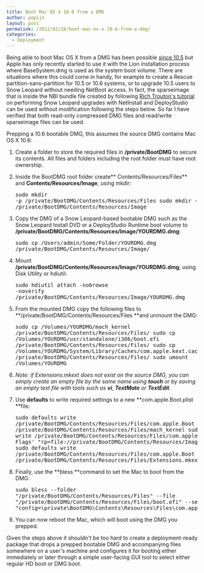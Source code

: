 ```yaml
---
title: Boot Mac OS X 10.6 from a DMG
author: pepijn
layout: post
permalink: /2012/02/28/boot-mac-os-x-10-6-from-a-dmg/
categories:
  - Deployment
---
```

Being able to boot Mac OS X from a DMG has been possible [since 10.5][1] but Apple has only recently started to use it with the Lion installation process where BaseSystem.dmg is used as the system boot volume. There are situations where this could come in handy, for example to create a Rescue partition-sans-partition for 10.5 or 10.6 systems, or to upgrade 10.5 users to Snow Leopard without needing NetBoot access. In fact, the sparseimage that is inside the NBI bundle file created by following [Rich Trouton's tutorial][2] on performing Snow Leopard upgrades with NetInstall and DeployStudio can be used without modification following the steps below. So far I have verified that both read-only compressed DMG files and read/write sparseimage files can be used.<!--more-->

Prepping a 10.6 bootable DMG, this assumes the source DMG contains Mac OS X 10.6:

  1. Create a folder to store the required files in **/private/BootDMG** to secure its contents. All files and folders including the root folder must have root ownership.
  2. Inside the BootDMG root folder create** Contents/Resources/Files** and **Contents/Resources/Image**, using mkdir:
    <pre>sudo mkdir -p /private/BootDMG/Contents/Resources/Files
sudo mkdir -p /private/BootDMG/Contents/Resources/Image</pre>

  3. Copy the DMG of a Snow Leopard-based bootable DMG such as the Snow Leopard Install DVD or a DeployStudio Runtime boot volume to **/private/BootDMG/Contents/Resources/Image/YOURDMG.dmg**:
    <pre>sudo cp /Users/admin/Some/Folder/YOURDMG.dmg /private/BootDMG/Contents/Resources/Image/</pre>

  4. Mount **/private/BootDMG/Contents/Resources/Image/YOURDMG.dmg**, using Disk Utility or hdiutil:
    <pre>sudo hdiutil attach -nobrowse -noverify /private/BootDMG/Contents/Resources/Image/YOURDMG.dmg</pre>

  5. From the mounted DMG copy the following files to **/private/BootDMG/Contents/Resources/Files **and unmount the DMG:
    <pre>sudo cp /Volumes/YOURDMG/mach_kernel /private/BootDMG/Contents/Resources/Files/
sudo cp /Volumes/YOURDMG/usr/standalone/i386/boot.efi /private/BootDMG/Contents/Resources/Files/
<strong></strong>sudo cp /Volumes/YOURDMG/System/Library/Caches/com.apple.kext.caches/Startup/Extensions.mkext /private/BootDMG/Contents/Resources/Files/
sudo umount /Volumes/YOURDMG</pre>

  6. *Note: if Extensions.mkext does not exist on the source DMG, you can simply create an empty file by the same name using **touch** or by saving an empty text file with tools such as **vi**, **TextMate** or **TextEdit**.*
  7. Use **defaults** to write required settings to a new **com.apple.Boot.plist **file:
    <pre>sudo defaults write /private/BootDMG/Contents/Resources/Files/com.apple.Boot Kernel /private/BootDMG/Contents/Resources/Files/mach_kernel
sudo defaults write /private/BootDMG/Contents/Resources/Files/com.apple.Boot 'Kernel Flags' "rp=file://private/BootDMG/Contents/Resources/Image/YOURDMG.dmg"
sudo defaults write /private/BootDMG/Contents/Resources/Files/com.apple.Boot 'MKext Cache' /private/BootDMG/Contents/Resources/Files/Extensions.mkext</pre>

  8. Finally, use the **bless **command to set the Mac to boot from the DMG:
    <pre>sudo bless --folder "/private/BootDMG/Contents/Resources/Files" --file "/private/BootDMG/Contents/Resources/Files/boot.efi" --setBoot --options "config=\private\BootDMG\Contents\Resources\Files\com.apple.Boot"</pre>

  9. You can now reboot the Mac, which will boot using the DMG you prepped.

Given the steps above it shouldn't be too hard to create a deployment-ready package that drops a prepped bootable DMG and accompanying files somewhere on a user's machine and configures it for booting either immediately or later through a simple user-facing GUI tool to select either regular HD boot or DMG boot.

 [1]: http://www.opensource.apple.com/source/xnu/xnu-1228.15.4/bsd/kern/imageboot.c
 [2]: http://derflounder.wordpress.com/2011/05/21/upgrading-an-intel-mac-from-10-5-x-to-10-6-x-using-netinstall-and-deploystudio/
